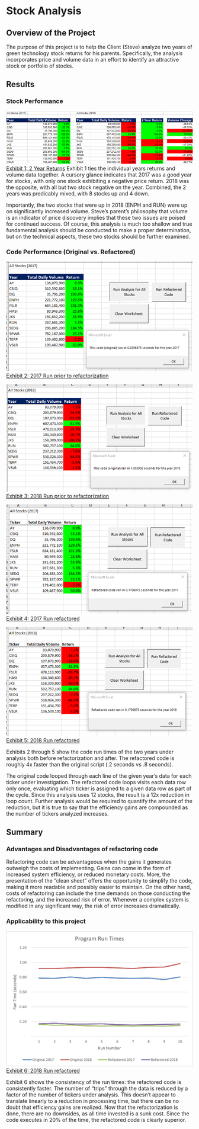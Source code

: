 # Stock Analysis

## Overview of the Project

The purpose of this project is to help the Client (Steve) analyze two years of green technology stock returns for his parents.  Specifically, the analysis incorporates price and volume data in an effort to identify an attractive stock or portfolio of stocks.

## Results

### Stock Performance


![2 Year Returns](other_resources/2_Year_Returns.png)
[Exhibit 1: 2 Year Returns](other_resources/2_Year_Returns.png?raw=true "2 Year Returns")
Exhibit 1 ties the individual years returns and volume data together.  A cursory glance indicates that 2017 was a good year for stocks, with only one stock exhibiting a negative price return.  2018 was the opposite, with all but two stock negative on the year.  Combined, the 2 years was predicably mixed, with 8 stocks up and 4 down.

Importantly, the two stocks that were up in 2018 (ENPH and RUN) were up on significantly increased volume.  Steve’s parent’s philosophy that volume is an indicator of price discovery implies that these two issues are poised for continued success.  Of course, this analysis is much too shallow and true fundamental analysis should be conducted to make a proper determination, but on the technical aspects, these two stocks should be further examined.

### Code Performance (Original vs. Refactored)


![2017 Old Way](other_resources/01.2017Old.png)
[Exhibit 2: 2017 Run prior to refactorization](other_resources/01.2017Old.png?raw=true "2017 Run the Original Way")


![2018 Old Way](other_resources/02.2018Old.png)
[Exhibit 3: 2018 Run prior to refactorization](other_resources/02.2018Old.png?raw=true "2018 Run the Original Way")





![2017 Refactored](resources/VBA_Challenge_2017.png)
[Exhibit 4: 2017 Run refactored](resources/VBA_Challenge_2017.png?raw=true "2017 Refactored")



![2018 Refactored](resources/VBA_Challenge_2018.png)
[Exhibit 5: 2018 Run refactored](resources/VBA_Challenge_2018.png?raw=true "2018 Refactored")

Exhibits 2 through 5 show the code run times of the two years under analysis both before refactorization and after.  The refactored code is roughly 4x faster than the original script (.2 seconds vs .8 seconds).  

The original code looped through each line of the given year’s data for each ticker under investigation.  The refactored code loops visits each data row only once, evaluating which ticker is assigned to a given data row as part of the cycle.  Since this analysis uses 12 stocks, the result is a 12x reduction in loop count.  Further analysis would be required to quantify the amount of the reduction, but it is true to say that the efficiency gains are compounded as the number of tickers analyzed increases.

## Summary


### Advantages and Disadvantages of refactoring code

Refactoring code can be advantageous when the gains it generates outweigh the costs of implementing.  Gains can come in the form of increased system efficiency, or reduced monetary costs.  More, the presentation of the “clean sheet” offers the opportunity to simplify the code, making it more readable and possibly easier to maintain.  On the other hand, costs of refactoring can include the time demands on those conducting the refactoring, and the increased risk of error.  Whenever a complex system is modified in any significant way, the risk of error increases dramatically.


### Applicability to this project

![Program Run Times](other_resources/Program_Run_Times.png)
[Exhibit 6: 2018 Run refactored](other_resources/Program_Run_Times.png?raw=true "Program Run Times")


Exhibit 6 shows the consistency of the run times: the refactored code is consistently faster.  The number of “trips” through the data is reduced by a factor of the number of tickers under analysis.  This doesn’t appear to translate linearly to a reduction in processing time, but there can be no doubt that efficiency gains are realized.  Now that the refactorization is done, there are no downsides, as all time invested is a sunk cost.  Since the code executes in 20% of the time, the refactored code is clearly superior.







